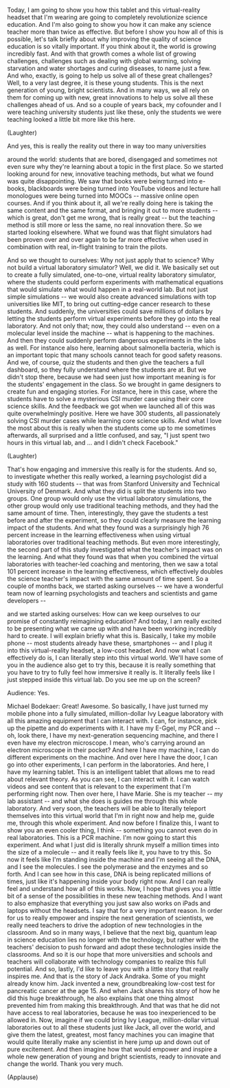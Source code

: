 
Today, I am going to show you
how this tablet and this virtual-reality
headset that I&#39;m wearing
are going to completely
revolutionize science education.
And I&#39;m also going to show you
how it can make any science teacher
more than twice as effective.
But before I show you
how all of this is possible,
let&#39;s talk briefly about why improving
the quality of science education
is so vitally important.
If you think about it,
the world is growing incredibly fast.
And with that growth comes
a whole list of growing challenges,
challenges such as dealing
with global warming,
solving starvation and water shortages
and curing diseases,
to name just a few.
And who, exactly, is going to help us
solve all of these great challenges?
Well, to a very last degree,
it is these young students.
This is the next generation
of young, bright scientists.
And in many ways, we all rely on them
for coming up with new, great innovations
to help us solve all
these challenges ahead of us.
And so a couple of years back,
my cofounder and I were teaching
university students just like these,
only the students we were teaching
looked a little bit more like this here.

(Laughter)

And yes, this is really
the reality out there
in way too many universities

around the world:
students that are bored, disengaged
and sometimes not even sure
why they&#39;re learning about a topic
in the first place.
So we started looking around for new,
innovative teaching methods,
but what we found was quite disappointing.
We saw that books were being
turned into e-books,
blackboards were being turned
into YouTube videos
and lecture hall monologues
were being turned into MOOCs --
massive online open courses.
And if you think about it,
all we&#39;re really doing here
is taking the same content
and the same format,
and bringing it out to more students --
which is great, don&#39;t get me
wrong, that is really great --
but the teaching method
is still more or less the same,
no real innovation there.
So we started looking elsewhere.
What we found was that flight simulators
had been proven over and over again
to be far more effective
when used in combination with real,
in-flight training to train the pilots.

And so we thought to ourselves:
Why not just apply that to science?
Why not build a virtual
laboratory simulator?
Well, we did it.
We basically set out to create
a fully simulated, one-to-one,
virtual reality laboratory simulator,
where the students
could perform experiments
with mathematical equations
that would simulate what would
happen in a real-world lab.
But not just simple simulations --
we would also create advanced simulations
with top universities like MIT,
to bring out cutting-edge cancer
research to these students.
And suddenly, the universities
could save millions of dollars
by letting the students
perform virtual experiments
before they go into the real laboratory.
And not only that; now,
they could also understand --
even on a molecular level
inside the machine --
what is happening to the machines.
And then they could suddenly perform
dangerous experiments in the labs as well.
For instance also here,
learning about salmonella bacteria,
which is an important topic
that many schools cannot teach
for good safety reasons.
And we, of course, quiz the students
and then give the teachers
a full dashboard,
so they fully understand
where the students are at.
But we didn&#39;t stop there,
because we had seen just
how important meaning is
for the students&#39; engagement in the class.
So we brought in game designers
to create fun and engaging stories.
For instance, here in this case,
where the students have to solve
a mysterious CSI murder case
using their core science skills.
And the feedback we got
when we launched all of this
was quite overwhelmingly positive.
Here we have 300 students,
all passionately solving CSI murder cases
while learning core science skills.
And what I love the most about this
is really when the students
come up to me sometimes afterwards,
all surprised and a little confused,
and say, &quot;I just spent two hours
in this virtual lab,
and ... and I didn&#39;t check Facebook.&quot;

(Laughter)

That&#39;s how engaging and immersive
this really is for the students.
And so, to investigate
whether this really worked,
a learning psychologist
did a study with 160 students --
that was from Stanford University
and Technical University of Denmark.
And what they did is split
the students into two groups.
One group would only use
the virtual laboratory simulations,
the other group would only use
traditional teaching methods,
and they had the same amount of time.
Then, interestingly,
they gave the students a test
before and after the experiment,
so they could clearly measure
the learning impact of the students.
And what they found
was a surprisingly high 76 percent
increase in the learning effectiveness
when using virtual laboratories
over traditional teaching methods.
But even more interestingly,
the second part of this study investigated
what the teacher&#39;s impact
was on the learning.
And what they found
was that when you combined
the virtual laboratories
with teacher-led coaching and mentoring,
then we saw a total 101 percent
increase in the learning effectiveness,
which effectively doubles
the science teacher&#39;s impact
with the same amount of time spent.
So a couple of months back,
we started asking ourselves --
we have a wonderful team now
of learning psychologists
and teachers and scientists
and game developers --

and we started asking ourselves:
How can we keep ourselves to our promise
of constantly reimagining education?
And today, I am really excited
to be presenting what we came up with
and have been working
incredibly hard to create.
I will explain briefly what this is.
Basically, I take my mobile phone --
most students already
have these, smartphones --
and I plug it into this virtual-reality
headset, a low-cost headset.
And now what I can effectively do is,
I can literally step
into this virtual world.
We&#39;ll have some of you
in the audience also get to try this,
because it is really something
that you have to try
to fully feel how immersive it really is.
It literally feels like I just stepped
inside this virtual lab.
Do you see me up on the screen?

Audience: Yes.

Michael Bodekaer: Great! Awesome.
So basically, I have just
turned my mobile phone
into a fully simulated, million-dollar
Ivy League laboratory
with all this amazing equipment
that I can interact with.
I can, for instance, pick up the pipette
and do experiments with it.
I have my E-Ggel, my PCR
and -- oh, look there,
I have my next-generation
sequencing machine,
and there I even have
my electron microscope.
I mean, who&#39;s carrying around
an electron microscope in their pocket?
And here I have my machine,
I can do different experiments
on the machine.
And over here I have the door,
I can go into other experiments,
I can perform in the laboratories.
And here, I have my learning tablet.
This is an intelligent tablet
that allows me to read
about relevant theory.
As you can see, I can interact with it.
I can watch videos and see
content that is relevant
to the experiment
that I&#39;m performing right now.
Then over here, I have Marie.
She is my teacher --
my lab assistant --
and what she does is guides me
through this whole laboratory.
And very soon,
the teachers will be able
to literally teleport themselves
into this virtual world
that I&#39;m in right now
and help me, guide me,
through this whole experiment.
And now before I finalize this,
I want to show you
an even cooler thing, I think --
something you cannot
even do in real laboratories.
This is a PCR machine.
I&#39;m now going to start this experiment.
And what I just did is literally
shrunk myself a million times
into the size of a molecule --
and it really feels like it,
you have to try this.
So now it feels like
I&#39;m standing inside the machine
and I&#39;m seeing all the DNA,
and I see the molecules.
I see the polymerase
and the enzymes and so forth.
And I can see how in this case,
DNA is being replicated millions of times,
just like it&#39;s happening
inside your body right now.
And I can really feel and understand
how all of this works.
Now, I hope that gives you
a little bit of a sense
of the possibilities
in these new teaching methods.
And I want to also emphasize
that everything you just saw
also works on iPads and laptops
without the headsets.
I say that for a very important reason.
In order for us to really
empower and inspire
the next generation of scientists,
we really need teachers
to drive the adoption
of new technologies in the classroom.
And so in many ways,
I believe that the next big,
quantum leap in science education
lies no longer with the technology,
but rather with the teachers&#39; decision
to push forward and adopt
these technologies
inside the classrooms.
And so it is our hope that more
universities and schools and teachers
will collaborate with technology companies
to realize this full potential.
And so,
lastly, I&#39;d like to leave you
with a little story
that really inspires me.
And that is the story of Jack Andraka.
Some of you might already know him.
Jack invented a new, groundbreaking
low-cost test for pancreatic cancer
at the age 15.
And when Jack shares his story
of how he did this huge breakthrough,
he also explains that one thing
almost prevented him
from making this breakthrough.
And that was that he did not
have access to real laboratories,
because he was too inexperienced
to be allowed in.
Now, imagine if we could bring
Ivy League, million-dollar
virtual laboratories
out to all these students just like Jack,
all over the world,
and give them the latest, greatest,
most fancy machines you can imagine
that would quite literally
make any scientist in here
jump up and down out of pure excitement.
And then imagine how that
would empower and inspire
a whole new generation
of young and bright scientists,
ready to innovate and change the world.
Thank you very much.

(Applause)

